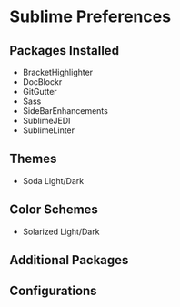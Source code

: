 # Sublime Preferences

## Packages Installed

- BracketHighlighter
- DocBlockr
- GitGutter
- Sass
- SideBarEnhancements
- SublimeJEDI
- SublimeLinter

## Themes

* Soda Light/Dark

## Color Schemes

* Solarized Light/Dark

## Additional Packages


## Configurations

